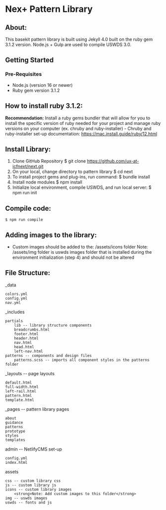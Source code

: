 # Nex+ Pattern Library

## About:
This basekit pattern library is built using Jekyll 4.0 built on the ruby gem 3.1.2 version. Node.js + Gulp are used to compile USWDS 3.0.

## Getting Started
### Pre-Requisites
- Node.js (version 16 or newer)
- Ruby gem version 3.1.2

## How to install ruby 3.1.2:
 **Recommendation:** Install a ruby gems bundler that will allow for you to install the specific version of ruby needed for your project and manage ruby versions on your computer (ex. chruby and ruby-installer)
    - Chruby and ruby-installer set-up documentation: https://mac.install.guide/ruby/12.html

## Install Library:
1. Clone GitHub Repository
    $ git clone https://github.com/ux-at-icfnext/next.git
2. On your local, change directory to pattern library
    $ cd next
3. To install project gems and plug-ins, run command:
    $ bundle install
4. Install node modules
     $ npm install
5. Initialize local environment, compile USWDS, and run local server:
    $ npm run init

## Compile code:
    $ npm run compile

## Adding images to the library:
- Custom images should be added to the: /assets/icons folder
Note: /assets/img folder is uswds images folder that is installed during the environment initialization (step 4) and should not be altered

## File Structure:
_data

    colors.yml
    config.yml
    nav.yml

_includes

    partials
        lib -- library structure components
        breadcrumbs.html
        footer.html
        header.html
        nav.html
        head.html
        left-nav.html
    patterns -- components and design files
        patterns.scss -- imports all component styles in the patterns folder 

_layouts -- page layouts

    default.html
    full-width.html
    left-rail.html
    pattern.html
    template.html

_pages -- pattern library pages

    about
    guidance
    patterns
    prototype
    styles
    templates

admin -- NetlifyCMS set-up

    config.yml
    index.html

assets

    css -- custom library css
    js -- custom library js
    icons -- custom library images
        <strong>Note: Add custom images to this folder</strong>
    img -- uswds images 
    uswds -- fonts and js
